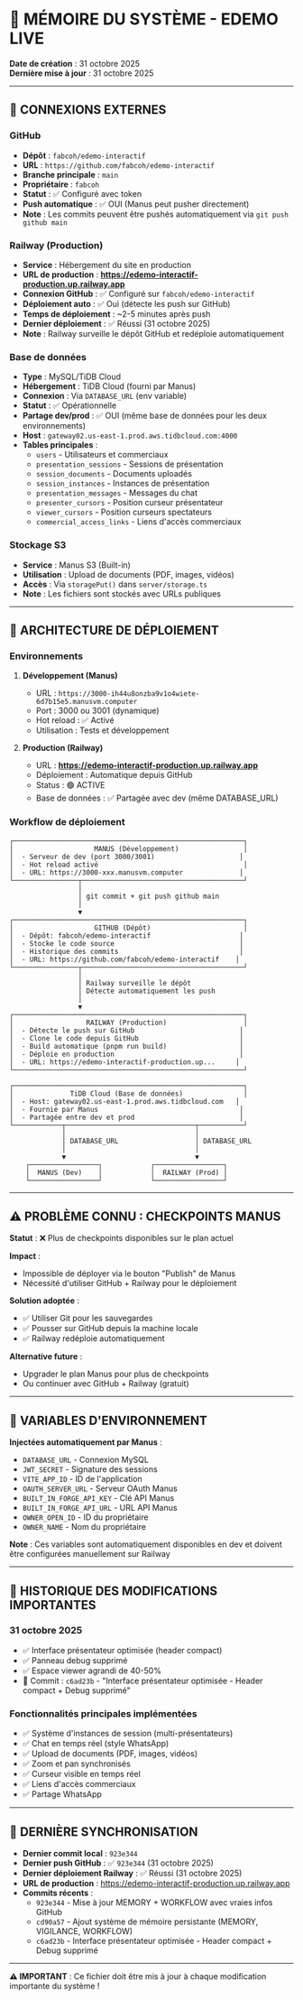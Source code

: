 # 🧠 MÉMOIRE DU SYSTÈME - EDEMO LIVE

**Date de création** : 31 octobre 2025  
**Dernière mise à jour** : 31 octobre 2025

---

## 📡 CONNEXIONS EXTERNES

### **GitHub**
- **Dépôt** : `fabcoh/edemo-interactif`
- **URL** : `https://github.com/fabcoh/edemo-interactif`
- **Branche principale** : `main`
- **Propriétaire** : `fabcoh`
- **Statut** : ✅ Configuré avec token
- **Push automatique** : ✅ OUI (Manus peut pusher directement)
- **Note** : Les commits peuvent être pushés automatiquement via `git push github main`

### **Railway (Production)**
- **Service** : Hébergement du site en production
- **URL de production** : **https://edemo-interactif-production.up.railway.app**
- **Connexion GitHub** : ✅ Configuré sur `fabcoh/edemo-interactif`
- **Déploiement auto** : ✅ Oui (détecte les push sur GitHub)
- **Temps de déploiement** : ~2-5 minutes après push
- **Dernier déploiement** : ✅ Réussi (31 octobre 2025)
- **Note** : Railway surveille le dépôt GitHub et redéploie automatiquement

### **Base de données**
- **Type** : MySQL/TiDB Cloud
- **Hébergement** : TiDB Cloud (fourni par Manus)
- **Connexion** : Via `DATABASE_URL` (env variable)
- **Statut** : ✅ Opérationnelle
- **Partage dev/prod** : ✅ OUI (même base de données pour les deux environnements)
- **Host** : `gateway02.us-east-1.prod.aws.tidbcloud.com:4000`
- **Tables principales** :
  - `users` - Utilisateurs et commerciaux
  - `presentation_sessions` - Sessions de présentation
  - `session_documents` - Documents uploadés
  - `session_instances` - Instances de présentation
  - `presentation_messages` - Messages du chat
  - `presenter_cursors` - Position curseur présentateur
  - `viewer_cursors` - Position curseurs spectateurs
  - `commercial_access_links` - Liens d'accès commerciaux

### **Stockage S3**
- **Service** : Manus S3 (Built-in)
- **Utilisation** : Upload de documents (PDF, images, vidéos)
- **Accès** : Via `storagePut()` dans `server/storage.ts`
- **Note** : Les fichiers sont stockés avec URLs publiques

---

## 🚀 ARCHITECTURE DE DÉPLOIEMENT

### **Environnements**

1. **Développement (Manus)**
   - URL : `https://3000-ih44u8onzba9v1o4wiete-6d7b15e5.manusvm.computer`
   - Port : 3000 ou 3001 (dynamique)
   - Hot reload : ✅ Activé
   - Utilisation : Tests et développement

2. **Production (Railway)**
   - URL : **https://edemo-interactif-production.up.railway.app**
   - Déploiement : Automatique depuis GitHub
   - Status : 🟢 ACTIVE
   - Base de données : ✅ Partagée avec dev (même DATABASE_URL)

### **Workflow de déploiement**

```
┌─────────────────────────────────────────────────────────┐
│                    MANUS (Développement)                │
│  - Serveur de dev (port 3000/3001)                     │
│  - Hot reload activé                                    │
│  - URL: https://3000-xxx.manusvm.computer              │
└────────────────┬────────────────────────────────────────┘
                 │
                 │ git commit + git push github main
                 │
                 ▼
┌─────────────────────────────────────────────────────────┐
│                    GITHUB (Dépôt)                       │
│  - Dépôt: fabcoh/edemo-interactif                      │
│  - Stocke le code source                               │
│  - Historique des commits                              │
│  - URL: https://github.com/fabcoh/edemo-interactif    │
└────────────────┬────────────────────────────────────────┘
                 │
                 │ Railway surveille le dépôt
                 │ Détecte automatiquement les push
                 │
                 ▼
┌─────────────────────────────────────────────────────────┐
│                  RAILWAY (Production)                   │
│  - Détecte le push sur GitHub                          │
│  - Clone le code depuis GitHub                         │
│  - Build automatique (pnpm run build)                  │
│  - Déploie en production                               │
│  - URL: https://edemo-interactif-production.up...     │
└─────────────────────────────────────────────────────────┘

┌─────────────────────────────────────────────────────────┐
│              TiDB Cloud (Base de données)               │
│  - Host: gateway02.us-east-1.prod.aws.tidbcloud.com   │
│  - Fournie par Manus                                   │
│  - Partagée entre dev et prod                          │
└────────────┬────────────────────────────────┬───────────┘
             │                                │
             │ DATABASE_URL                   │ DATABASE_URL
             │                                │
             ▼                                ▼
    ┌─────────────────┐            ┌─────────────────┐
    │  MANUS (Dev)    │            │  RAILWAY (Prod) │
    └─────────────────┘            └─────────────────┘
```

---

## ⚠️ PROBLÈME CONNU : CHECKPOINTS MANUS

**Statut** : ❌ Plus de checkpoints disponibles sur le plan actuel

**Impact** :
- Impossible de déployer via le bouton "Publish" de Manus
- Nécessité d'utiliser GitHub + Railway pour le déploiement

**Solution adoptée** :
- ✅ Utiliser Git pour les sauvegardes
- ✅ Pousser sur GitHub depuis la machine locale
- ✅ Railway redéploie automatiquement

**Alternative future** :
- Upgrader le plan Manus pour plus de checkpoints
- Ou continuer avec GitHub + Railway (gratuit)

---

## 🔐 VARIABLES D'ENVIRONNEMENT

**Injectées automatiquement par Manus** :
- `DATABASE_URL` - Connexion MySQL
- `JWT_SECRET` - Signature des sessions
- `VITE_APP_ID` - ID de l'application
- `OAUTH_SERVER_URL` - Serveur OAuth Manus
- `BUILT_IN_FORGE_API_KEY` - Clé API Manus
- `BUILT_IN_FORGE_API_URL` - URL API Manus
- `OWNER_OPEN_ID` - ID du propriétaire
- `OWNER_NAME` - Nom du propriétaire

**Note** : Ces variables sont automatiquement disponibles en dev et doivent être configurées manuellement sur Railway

---

## 📝 HISTORIQUE DES MODIFICATIONS IMPORTANTES

### **31 octobre 2025**
- ✅ Interface présentateur optimisée (header compact)
- ✅ Panneau debug supprimé
- ✅ Espace viewer agrandi de 40-50%
- 📝 Commit : `c6ad23b` - "Interface présentateur optimisée - Header compact + Debug supprimé"

### **Fonctionnalités principales implémentées**
- ✅ Système d'instances de session (multi-présentateurs)
- ✅ Chat en temps réel (style WhatsApp)
- ✅ Upload de documents (PDF, images, vidéos)
- ✅ Zoom et pan synchronisés
- ✅ Curseur visible en temps réel
- ✅ Liens d'accès commerciaux
- ✅ Partage WhatsApp

---

## 🔄 DERNIÈRE SYNCHRONISATION

- **Dernier commit local** : `923e344`
- **Dernier push GitHub** : ✅ `923e344` (31 octobre 2025)
- **Dernier déploiement Railway** : ✅ Réussi (31 octobre 2025)
- **URL de production** : https://edemo-interactif-production.up.railway.app
- **Commits récents** :
  - `923e344` - Mise à jour MEMORY + WORKFLOW avec vraies infos GitHub
  - `cd90a57` - Ajout système de mémoire persistante (MEMORY, VIGILANCE, WORKFLOW)
  - `c6ad23b` - Interface présentateur optimisée - Header compact + Debug supprimé

---

**⚠️ IMPORTANT** : Ce fichier doit être mis à jour à chaque modification importante du système !

